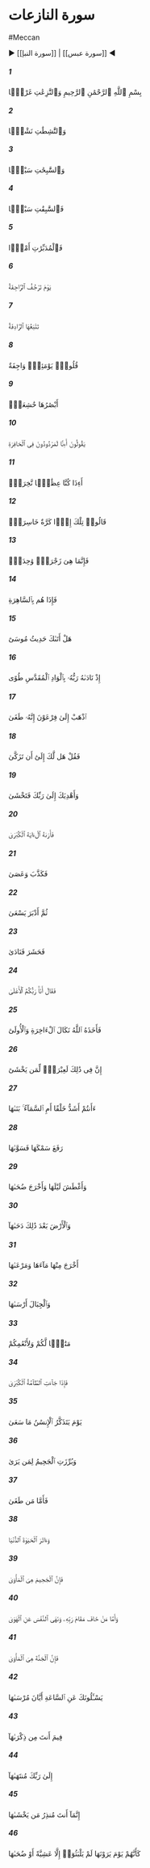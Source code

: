 # سورة النازعات
#Meccan
▶ [[سورة النبإ]] | [[سورة عبس]] ◀
##### 1
<span class="ayah hovertext" data-hover="سوگند به فرشتگانى كه در گرفتن جان [كافران‌] به سختى كوشند">بِسْمِ ٱللَّهِ ٱلرَّحْمَٰنِ ٱلرَّحِيمِ وَٱلنَّٰزِعَٰتِ غَرْقًۭا</span>
##### 2
<span class="ayah hovertext" data-hover="و سوگند به فرشتگانى كه جان [مؤمنان‌] به نرمى گيرند">وَٱلنَّٰشِطَٰتِ نَشْطًۭا</span>
##### 3
<span class="ayah hovertext" data-hover="و سوگند به فرشتگانى كه شنا كنان هبوط كنند">وَٱلسَّٰبِحَٰتِ سَبْحًۭا</span>
##### 4
<span class="ayah hovertext" data-hover="و سوگند به فرشتگان پيشتاز">فَٱلسَّٰبِقَٰتِ سَبْقًۭا</span>
##### 5
<span class="ayah hovertext" data-hover="و به فرشتگانى كه كار سازند">فَٱلْمُدَبِّرَٰتِ أَمْرًۭا</span>
##### 6
<span class="ayah hovertext" data-hover="روزى كه [زمين‌] لرزنده بلرزد">يَوْمَ تَرْجُفُ ٱلرَّاجِفَةُ</span>
##### 7
<span class="ayah hovertext" data-hover="و پيايند در پى آن آيد">تَتْبَعُهَا ٱلرَّادِفَةُ</span>
##### 8
<span class="ayah hovertext" data-hover="در چنين روز دلهايى ترسان و لرزان باشند">قُلُوبٌۭ يَوْمَئِذٍۢ وَاجِفَةٌ</span>
##### 9
<span class="ayah hovertext" data-hover="ديدگان ايشان فروشده‌">أَبْصَٰرُهَا خَٰشِعَةٌۭ</span>
##### 10
<span class="ayah hovertext" data-hover="گويند آيا ما به حالت نخستين [زندگى‌] باز گردانده شويم‌">يَقُولُونَ أَءِنَّا لَمَرْدُودُونَ فِى ٱلْحَافِرَةِ</span>
##### 11
<span class="ayah hovertext" data-hover="آنگاه كه استخوانهايى پوسيده شديم؟">أَءِذَا كُنَّا عِظَٰمًۭا نَّخِرَةًۭ</span>
##### 12
<span class="ayah hovertext" data-hover="گويند اين در آن صورت بازگشتى زيانبار خواهد بود">قَالُوا۟ تِلْكَ إِذًۭا كَرَّةٌ خَاسِرَةٌۭ</span>
##### 13
<span class="ayah hovertext" data-hover="آن همين يك بانگ يگانه است‌">فَإِنَّمَا هِىَ زَجْرَةٌۭ وَٰحِدَةٌۭ</span>
##### 14
<span class="ayah hovertext" data-hover="آنگاه ايشان در هامون [رستاخيز] باشند">فَإِذَا هُم بِٱلسَّاهِرَةِ</span>
##### 15
<span class="ayah hovertext" data-hover="آيا داستان موسى به تو رسيده است؟">هَلْ أَتَىٰكَ حَدِيثُ مُوسَىٰٓ</span>
##### 16
<span class="ayah hovertext" data-hover="چون پروردگارش او را در وادى مقدس طوى ندا داد">إِذْ نَادَىٰهُ رَبُّهُۥ بِٱلْوَادِ ٱلْمُقَدَّسِ طُوًى</span>
##### 17
<span class="ayah hovertext" data-hover="[فرمود] به سوى فرعون برو كه او سر به طغيان بر داشته است‌">ٱذْهَبْ إِلَىٰ فِرْعَوْنَ إِنَّهُۥ طَغَىٰ</span>
##### 18
<span class="ayah hovertext" data-hover="و بگو آيا بر آن هستى كه پاكدلى پيشه كنى؟">فَقُلْ هَل لَّكَ إِلَىٰٓ أَن تَزَكَّىٰ</span>
##### 19
<span class="ayah hovertext" data-hover="و تو را به سوى پروردگارت راه نمايم و خشيت يابى؟">وَأَهْدِيَكَ إِلَىٰ رَبِّكَ فَتَخْشَىٰ</span>
##### 20
<span class="ayah hovertext" data-hover="و به او معجزه سترگ نشان داد">فَأَرَىٰهُ ٱلْءَايَةَ ٱلْكُبْرَىٰ</span>
##### 21
<span class="ayah hovertext" data-hover="پس او انكار كرد و سركشيد">فَكَذَّبَ وَعَصَىٰ</span>
##### 22
<span class="ayah hovertext" data-hover="سپس شتابان روى برتافت‌">ثُمَّ أَدْبَرَ يَسْعَىٰ</span>
##### 23
<span class="ayah hovertext" data-hover="و [سپاه جادوگران را] گردآورد و ندا [به ادعا] در داد">فَحَشَرَ فَنَادَىٰ</span>
##### 24
<span class="ayah hovertext" data-hover="و گفت من پروردگار برتر شما هستم‌">فَقَالَ أَنَا۠ رَبُّكُمُ ٱلْأَعْلَىٰ</span>
##### 25
<span class="ayah hovertext" data-hover="آنگاه خداوند به عقوبت [گناه‌] واپسين و نخستين او را فرو گرفت‌">فَأَخَذَهُ ٱللَّهُ نَكَالَ ٱلْءَاخِرَةِ وَٱلْأُولَىٰٓ</span>
##### 26
<span class="ayah hovertext" data-hover="بى‌گمان در اين براى هر كس كه خشيت داشته باشد، عبرتى است‌">إِنَّ فِى ذَٰلِكَ لَعِبْرَةًۭ لِّمَن يَخْشَىٰٓ</span>
##### 27
<span class="ayah hovertext" data-hover="آيا شما استوار آفريده‌تريد يا آسمان كه آن را برافراشت‌">ءَأَنتُمْ أَشَدُّ خَلْقًا أَمِ ٱلسَّمَآءُ ۚ بَنَىٰهَا</span>
##### 28
<span class="ayah hovertext" data-hover="سقف آن را بلند بركشيد و آن را استوار كرد">رَفَعَ سَمْكَهَا فَسَوَّىٰهَا</span>
##### 29
<span class="ayah hovertext" data-hover="و شب آن را تاريك كرد و روز آن را برآورد">وَأَغْطَشَ لَيْلَهَا وَأَخْرَجَ ضُحَىٰهَا</span>
##### 30
<span class="ayah hovertext" data-hover="و بعد از آن زمين را گستراند">وَٱلْأَرْضَ بَعْدَ ذَٰلِكَ دَحَىٰهَآ</span>
##### 31
<span class="ayah hovertext" data-hover="از آن آب و چراگاه بيرون آورد">أَخْرَجَ مِنْهَا مَآءَهَا وَمَرْعَىٰهَا</span>
##### 32
<span class="ayah hovertext" data-hover="و كوهها را استوار بداشت‌">وَٱلْجِبَالَ أَرْسَىٰهَا</span>
##### 33
<span class="ayah hovertext" data-hover="براى برخوردارى شما و چارپايانتان‌">مَتَٰعًۭا لَّكُمْ وَلِأَنْعَٰمِكُمْ</span>
##### 34
<span class="ayah hovertext" data-hover="آنگاه كه هنگامه بزرگ فرارسد">فَإِذَا جَآءَتِ ٱلطَّآمَّةُ ٱلْكُبْرَىٰ</span>
##### 35
<span class="ayah hovertext" data-hover="روزى كه انسان از آنچه كوشيده است، ياد آورد">يَوْمَ يَتَذَكَّرُ ٱلْإِنسَٰنُ مَا سَعَىٰ</span>
##### 36
<span class="ayah hovertext" data-hover="و جهنم براى هر كه درنگرد آشكار شود">وَبُرِّزَتِ ٱلْجَحِيمُ لِمَن يَرَىٰ</span>
##### 37
<span class="ayah hovertext" data-hover="آنگاه هر كس طغيان‌ورزيده باشد">فَأَمَّا مَن طَغَىٰ</span>
##### 38
<span class="ayah hovertext" data-hover="و زندگانى دنيا را برگزيده باشد">وَءَاثَرَ ٱلْحَيَوٰةَ ٱلدُّنْيَا</span>
##### 39
<span class="ayah hovertext" data-hover="بى‌شك جهنم جايگاه اوست‌">فَإِنَّ ٱلْجَحِيمَ هِىَ ٱلْمَأْوَىٰ</span>
##### 40
<span class="ayah hovertext" data-hover="و اما هر كس كه از ايستادن [در موضع حساب و حشر] در پيشگاه پروردگارش ترسيده و نفس را از هوى و هوس بازداشته باشد">وَأَمَّا مَنْ خَافَ مَقَامَ رَبِّهِۦ وَنَهَى ٱلنَّفْسَ عَنِ ٱلْهَوَىٰ</span>
##### 41
<span class="ayah hovertext" data-hover="بى‌گمان بهشت جايگاه اوست‌">فَإِنَّ ٱلْجَنَّةَ هِىَ ٱلْمَأْوَىٰ</span>
##### 42
<span class="ayah hovertext" data-hover="از تو درباره قيامت پرسند كه استقرار آن چه وقت است؟">يَسْـَٔلُونَكَ عَنِ ٱلسَّاعَةِ أَيَّانَ مُرْسَىٰهَا</span>
##### 43
<span class="ayah hovertext" data-hover="تو در مقامى نيستى كه از آن ياد كنى‌">فِيمَ أَنتَ مِن ذِكْرَىٰهَآ</span>
##### 44
<span class="ayah hovertext" data-hover="منتهاى علم آن با پروردگارت توست‌">إِلَىٰ رَبِّكَ مُنتَهَىٰهَآ</span>
##### 45
<span class="ayah hovertext" data-hover="تو فقط هشداردهنده كسى هستى كه از آن بهراسد">إِنَّمَآ أَنتَ مُنذِرُ مَن يَخْشَىٰهَا</span>
##### 46
<span class="ayah hovertext" data-hover="روزى كه آن را بنگرند گويى جز شبانگاهى يا بامدادش [در دنيا] به سر نبرده‌اند">كَأَنَّهُمْ يَوْمَ يَرَوْنَهَا لَمْ يَلْبَثُوٓا۟ إِلَّا عَشِيَّةً أَوْ ضُحَىٰهَا</span>
